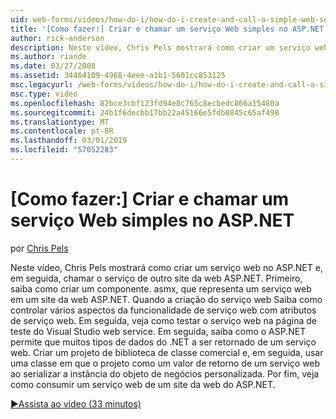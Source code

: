 ```yaml
---
uid: web-forms/videos/how-do-i/how-do-i-create-and-call-a-simple-web-service-in-aspnet
title: '[Como fazer:] Criar e chamar um serviço Web simples no ASP.NET | Microsoft Docs'
author: rick-anderson
description: Neste vídeo, Chris Pels mostrará como criar um serviço web no ASP.NET e, em seguida, chamar o serviço de outro site da web ASP.NET. Primeiro, Aprenda a criar...
ms.author: riande
ms.date: 03/27/2008
ms.assetid: 34464109-4968-4eee-a1b1-5601cc853125
msc.legacyurl: /web-forms/videos/how-do-i/how-do-i-create-and-call-a-simple-web-service-in-aspnet
msc.type: video
ms.openlocfilehash: 82bce3cbf123fd94e8c765c8ecbedc866a15480a
ms.sourcegitcommit: 24b1f6decbb17bb22a45166e5fdb0845c65af498
ms.translationtype: MT
ms.contentlocale: pt-BR
ms.lasthandoff: 03/01/2019
ms.locfileid: "57052283"
---
```

<a name="how-do-i-create-and-call-a-simple-web-service-in-aspnet"></a>[Como fazer:] Criar e chamar um serviço Web simples no ASP.NET
====================
por [Chris Pels](https://twitter.com/chrispels)

Neste vídeo, Chris Pels mostrará como criar um serviço web no ASP.NET e, em seguida, chamar o serviço de outro site da web ASP.NET. Primeiro, saiba como criar um componente. asmx, que representa um serviço web em um site da web ASP.NET. Quando a criação do serviço web Saiba como controlar vários aspectos da funcionalidade de serviço web com atributos de serviço web. Em seguida, veja como testar o serviço web na página de teste do Visual Studio web service. Em seguida, saiba como o ASP.NET permite que muitos tipos de dados do .NET a ser retornado de um serviço web. Criar um projeto de biblioteca de classe comercial e, em seguida, usar uma classe em que o projeto como um valor de retorno de um serviço web ao serializar a instância do objeto de negócios personalizada. Por fim, veja como consumir um serviço web de um site da web do ASP.NET.

[&#9654;Assista ao vídeo (33 minutos)](https://channel9.msdn.com/Blogs/ASP-NET-Site-Videos/how-do-i-create-and-call-a-simple-web-service-in-aspnet)
